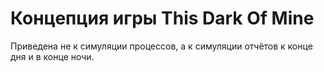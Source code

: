 #  Концепция игры This Dark Of Mine
Приведена не к  симуляции процессов, а к симуляции отчётов  к конце дня и в конце ночи.



